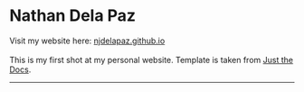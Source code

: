 # Nathan Dela Paz

Visit my website here: [njdelapaz.github.io]
\
\
This is my first shot at my personal website. Template is taken from [Just the Docs].

---

[Just the Docs]: https://github.com/just-the-docs/just-the-docs
[njdelapaz.github.io]: https://njdelapaz.github.io
